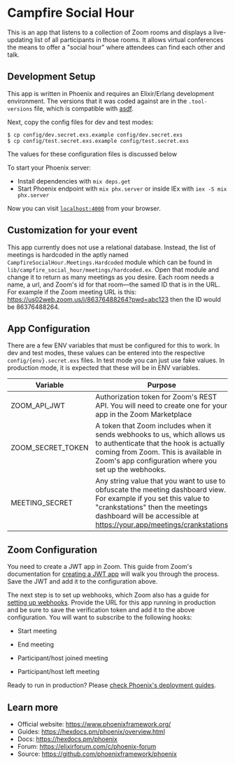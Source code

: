# Campfire Social Hour

This is an app that listens to a collection of Zoom rooms and displays a live-updating list of all participants in those rooms. It allows virtual conferences the means to offer a "social hour" where attendees can find each other and talk.

## Development Setup 

This app is written in Phoenix and requires an Elixir/Erlang development environment. The versions that it was coded against are in the `.tool-versions` file, which is compatible with [asdf](http://asdf-vm.com).

Next, copy the config files for dev and test modes:

```shell
$ cp config/dev.secret.exs.example config/dev.secret.exs
$ cp config/test.secret.exs.example config/test.secret.exs
```

The values for these configuration files is discussed below

To start your Phoenix server:

  * Install dependencies with `mix deps.get`
  * Start Phoenix endpoint with `mix phx.server` or inside IEx with `iex -S mix phx.server`

Now you can visit [`localhost:4000`](http://localhost:4000) from your browser.

## Customization for your event

This app currently does not use a relational database. Instead, the list of meetings is hardcoded in the aptly named `CampfireSocialHour.Meetings.Hardcoded` module which can be found in `lib/campfire_social_hour/meetings/hardcoded.ex`. Open that module and change it to return as many meetings as you desire. Each room needs a name, a url, and Zoom's id for that room—the samed ID that is in the URL. For example if the Zoom meeting URL is this: https://us02web.zoom.us/j/86376488264?pwd=abc123 then the ID would be 86376488264.

## App Configuration

There are a few ENV variables that must be configured for this to work. In dev and test modes, these values can be entered into the respective `config/{env}.secret.exs` files. In test mode you can just use fake values. In production mode, it is expected that these will be in ENV variables.

| Variable           | Purpose                                                      |
| ------------------ | ------------------------------------------------------------ |
| ZOOM_API_JWT       | Authorization token for Zoom's REST API. You will need to create one for your app in the Zoom Marketplace |
| ZOOM_SECRET_TOKEN | A token that Zoom includes when it sends webhooks to us, which allows us to authenticate that the hook is actually coming from Zoom. This is available in Zoom's app configuration where you set up the webhooks. |
| MEETING_SECRET     | Any string value that you want to use to obfuscate the meeting dashboard view. For example if you set this value to "crankstations" then the meetings dashboard will be accessible at https://your.app/meetings/crankstations |

## Zoom Configuration

You need to create a JWT app in Zoom. This guide from Zoom's documentation for [creating a JWT app](https://marketplace.zoom.us/docs/guides/build/jwt-app) will walk you through the process. Save the JWT and add it to the configuration above.

The next step is to set up webhooks, which Zoom also has a guide for [setting up webhooks](https://marketplace.zoom.us/docs/guides/build/webhook-only-app). Provide the URL for this app running in production and be sure to save the verification token and add it to the above configuration. You will want to subscribe to the following hooks:

* Start meeting

* End meeting

* Participant/host joined meeting

* Participant/host left meeting

  

Ready to run in production? Please [check Phoenix's deployment guides](https://hexdocs.pm/phoenix/deployment.html).

## Learn more

  * Official website: https://www.phoenixframework.org/
  * Guides: https://hexdocs.pm/phoenix/overview.html
  * Docs: https://hexdocs.pm/phoenix
  * Forum: https://elixirforum.com/c/phoenix-forum
  * Source: https://github.com/phoenixframework/phoenix

